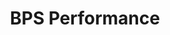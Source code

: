 ---
layout: bos_content
permalink: /featured-analysis/bps-performance/
title: BPS Performance
components:
- breadcrumbs:
  - title: Home
    url: "/"
  - title: Budget
    url: "/budget"
  - title: Featured Analysis
    url: "/featured-analysis/"
  - current: BPS Performance
  - published: 4/13/17
- intro:
  - title: BPS performance
    short_desc: >
      The creation of a Performance Meter comprised of 14 key performance indicators 
      (KPIs) associated with school improvement was an initiative that developed as 
      part of Superintendent Chang’s 100 Day Plan.
    description: >
      The Performance Meter is a critical step in establishing a performance management 
      culture within the District and will allow BPS to identify the most effective supports 
      for schools. <blockquote>The Performance Meter tracks KPIs concentrated on the achievement gap, 
      early literacy, proficiency of certain age groups at specific subjects, and 
      college and career readiness.</blockquote> The use of authentic evidence and data 
      will allow BPS to continue to close the opportunity and achievement gap. 
    sidebar_menu: true    
- text_block:
  - title: Graduation Rates
    body: >
      BPS has been evaluating its progress towards academic goals using measurable outcomes 
      for several years. BPS has seen positive gains in several performance metrics including 
      increases in graduation rates.
- text_col_2:
  - col: >
      <h5>Positive gains</h5>
      <p>The overall four-year graduation rate for the BPS class of 2016 was 72.4%. This represents 
      a 1.7% increase over 2015 rate. The BPS high school graduation rate has increased each 
      year since the 2006-2007 school year when the graduation rate was 57.9%. The 2016 graduation 
      rate is the highest ever recorded by BPS.</p>
      <p>Additionally, twelve Boston high schools achieved graduation rates of 80% or above, 
      meeting the state's accountability target.</p>
  - col: >
       <h5>Schools with rates of 80% or above</h5>
         <ul>
           <li>New Mission High School;</li>
           <li>Boston Latin School;</li>
           <li>Boston Latin Academy;</li>
           <li>Boston Another Course to College;</li>
           <li>John D. O'Bryant School of Mathematics and Science;</li>
           <li>Boston Arts Academy;</li>
           <li>Boston Community Leadership Academy;</li>
           <li>Mary K. Lyon High School;</li>
           <li>Fenway High School;</li>
           <li>Josiah Quincy Upper School;</li>
           <li>Edward M. Kennedy Academy for Health Careers; and</li>
           <li>TechBoston Academy.</li>
         </ul>
- text_block:
  - title: Dropout Rate
    body: >
      BPS's annual dropout rate for students in grades 9-12 increased slightly from 
      4.4% to 4.5% in the 2015-16 school year. Previously, BPS had two consecutive years 
      that it achieved its lowest dropout rate on record. In 2014, Boston’s dropout rate, 
      a significant indicator of a school’s effectiveness, dropped below 4% for the 
      first time in history. <blockquote>According to state guidelines, students in 
      grades 6-12 are counted as dropouts if they leave school during the year for any 
      reason other than transfer, graduation, death or expulsion with an option to 
      return.</blockquote>
- text_block:
  - title: Accountability Results
    body: >
      The Massachusetts Department of Elementary and Secondary Education (DESE) classifies 
      all Massachusetts districts and schools into one of five accountability and assistance 
      levels, with the highest performing in Level 1 and lowest performing in Level 5. Boston 
      has a track record of leading struggling schools to success. 
- text_col_2:
  - col: >
      <h5>Increasing levels</h5>
      <p>Twelve schools increased in level between the 2015 and 2016 accountability reports 
      with six schools rising two levels from Level 3 to Level 1, including:</p>
        <ul>
          <li>Boston Arts Academy;</li>
          <li>Boston International Newcomers Academy;</li>
          <li>Harvard/Kent Elementary School;</li>
          <li>Mildred Avenue Middle School; and</li>
          <li>Mozart Elementary School.</li>
        </ul>
  - col: >
      <h5>Other level increases</h5> 
        <ul>
          <li>Fenway High School;</li>
          <li>James Otis Elementary School;</li>
          <li>Josiah Quincy Elementary School;</li>
          <li>Manassah E. Bradley Elementary School; and</li>
          <li>New Mission High School rose from Level 2 to Level 1, while the 
          Boston Community Leadership Academy rose from Level 3 to Level 2.</li>
        </ul>
      <p>The City will continue to work with state and community partners to see 
      more improvements in our schools across the board.</p>
- grid:
  - grid_title: More budget analysis
  - title: Handy dandy title
    body: >
      Tempting copy that would make someone click this featured analysis card.
    img: https://www.boston.gov/sites/default/files/styles/grid_card_image/public/allston2.jpg?itok=jMsIfnJ6
    link: /#/
  - title: This one's witty, too
    body: >
      Tempting copy that would make someone click this featured analysis card.
    img: https://www.boston.gov/sites/default/files/styles/grid_card_image/public/backbay5.jpg?itok=sA4Mz_05
    link: /#/
  - title: Rumple Stiltskin
    body: >
      Tempting copy that would make someone click this featured analysis card.
    img: https://www.boston.gov/sites/default/files/styles/grid_card_image/public/bayvillage3.jpg?itok=iDf79UIP
    link: /#/
---